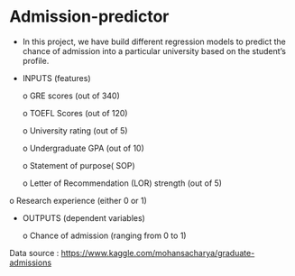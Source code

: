 # Admission-predictor

*  In this project, we have build different regression models to predict the chance of admission into a particular university based on the student’s profile.

*  INPUTS (features)

  	o	GRE scores (out of 340)

  	o	TOEFL Scores (out of 120)

  	o	University rating (out of 5)

  	o	Undergraduate GPA (out of 10)

  	o	Statement of purpose( SOP)

  	o	Letter of Recommendation (LOR) strength (out of 5)
  
 o	Research experience (either 0 or 1)

*   OUTPUTS (dependent variables)

    o	Chance of admission (ranging from 0 to 1)

Data source : https://www.kaggle.com/mohansacharya/graduate-admissions
